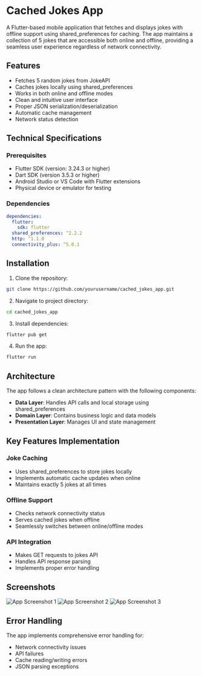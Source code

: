 # Cached Jokes App

A Flutter-based mobile application that fetches and displays jokes with offline support using shared_preferences for caching. The app maintains a collection of 5 jokes that are accessible both online and offline, providing a seamless user experience regardless of network connectivity.

## Features

- Fetches 5 random jokes from JokeAPI
- Caches jokes locally using shared_preferences
- Works in both online and offline modes
- Clean and intuitive user interface
- Proper JSON serialization/deserialization
- Automatic cache management
- Network status detection

## Technical Specifications

### Prerequisites
- Flutter SDK (version: 3.24.3 or higher)
- Dart SDK (version 3.5.3 or higher)
- Android Studio or VS Code with Flutter extensions
- Physical device or emulator for testing

### Dependencies
```yaml
dependencies:
  flutter:
    sdk: flutter
  shared_preferences: ^2.2.2
  http: ^1.1.0
  connectivity_plus: ^5.0.1
```

## Installation

1. Clone the repository:
```bash
git clone https://github.com/yourusername/cached_jokes_app.git
```

2. Navigate to project directory:
```bash
cd cached_jokes_app
```

3. Install dependencies:
```bash
flutter pub get
```

4. Run the app:
```bash
flutter run
```

## Architecture

The app follows a clean architecture pattern with the following components:

- **Data Layer**: Handles API calls and local storage using shared_preferences
- **Domain Layer**: Contains business logic and data models
- **Presentation Layer**: Manages UI and state management

## Key Features Implementation

### Joke Caching
- Uses shared_preferences to store jokes locally
- Implements automatic cache updates when online
- Maintains exactly 5 jokes at all times

### Offline Support
- Checks network connectivity status
- Serves cached jokes when offline
- Seamlessly switches between online/offline modes

### API Integration
- Makes GET requests to jokes API
- Handles API response parsing
- Implements proper error handling

## Screenshots

![App Screenshot 1](images/1.jpg)
![App Screenshot 2](images/2.jpg)
![App Screenshot 3](images/3.jpg)


## Error Handling

The app implements comprehensive error handling for:
- Network connectivity issues
- API failures
- Cache reading/writing errors
- JSON parsing exceptions
